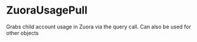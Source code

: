 # ZuoraUsagePull
Grabs child account usage in Zuora via the query call. Can also be used for other objects
